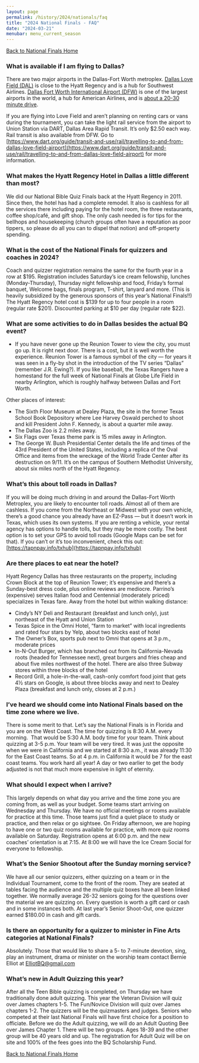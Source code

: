 ```yaml
---
layout: page
permalink: /history/2024/nationals/faq
title: "2024 National Finals - FAQ"
date: "2024-03-21"
menubar: menu_current_season
---
```


<a href="{% link _pages/history/2024/nationals/index.md %}" class="button is-primary">Back to National Finals Home</a>

### What is available if I am flying to Dallas?

There are two major airports in the Dallas-Fort Worth metroplex. [Dallas Love Field \(DAL\)](https://maps.app.goo.gl/yDUgzxnx6xjMq9xDA) is close to the Hyatt Regency and is a hub for Southwest Airlines. [Dallas Fort Worth International Airport \(DFW\)](https://maps.app.goo.gl/7t26htsKBrAiZk3F6) is one of the largest airports in the world, a hub for American Airlines, and is [about a 20-30 minute drive](https://maps.app.goo.gl/3eBzcSyChbV5QR5PA).

If you are flying into Love Field and aren’t planning on renting cars or vans during the tournament, you can take the light rail service from the airport to Union Station via DART, Dallas Area Rapid Transit. It’s only $2.50 each way. Rail transit is also available from DFW. Go to [https://www.dart.org/guide/transit-and-use/rail/travelling-to-and-from-dallas-love-field-airport](https://www.dart.org/guide/transit-and-use/rail/travelling-to-and-from-dallas-love-field-airport) for more information.

### What makes the Hyatt Regency Hotel in Dallas a little different than most?

We did our National Bible Quiz Finals back at the Hyatt Regency in 2011. Since then, the hotel has had a complete remodel. It also is cashless for all the services there including paying for the hotel room, the three restaurants, coffee shop/café, and gift shop. The only cash needed is for tips for the bellhops and housekeeping (church groups often have a reputation as poor tippers, so please do all you can to dispel that notion) and off-property spending.

### What is the cost of the National Finals for quizzers and coaches in 2024?

Coach and quizzer registration remains the same for the fourth year in a row at $195. Registration includes Saturday’s ice cream fellowship, lunches (Monday-Thursday), Thursday night fellowship and food, Friday’s formal banquet, Welcome bags, finals program, T-shirt, lanyard and more. (This is heavily subsidized by the generous sponsors of this year’s National Finals!!)
The Hyatt Regency hotel cost is $139 for up to four people in a room (regular rate $201). Discounted parking at $10 per day (regular rate $22).

### What are some activities to do in Dallas besides the actual BQ event?

-   If you have never gone up the Reunion Tower to view the city, you must go up. It is right next door. There is a cost, but it is well worth the experience. Reunion Tower is a famous symbol of the city — for years it was seen in a fly-by shot in the introduction of the TV series “Dallas” (remember J.R. Ewing?). If you like baseball, the Texas Rangers have a homestand for the full week of National Finals at Globe Life Field in nearby Arlington, which is roughly halfway between Dallas and Fort Worth.

Other places of interest:

-   The Sixth Floor Museum at Dealey Plaza, the site in the former Texas School Book Depository where Lee Harvey Oswald perched to shoot and kill President John F. Kennedy, is about a quarter mile away.
-   The Dallas Zoo is 2.2 miles away.
-   Six Flags over Texas theme park is 15 miles away in Arlington.
-   The George W. Bush Presidential Center details the life and times of the 43rd President of the United States, including a replica of the Oval Office and items from the wreckage of the World Trade Center after its destruction on 9/11. It’s on the campus of Southern Methodist University, about six miles north of the Hyatt Regency.

### What’s this about toll roads in Dallas?

If you will be doing much driving in and around the Dallas-Fort Worth Metroplex, you are likely to encounter toll roads. Almost all of them are cashless. If you come from the Northeast or Midwest with your own vehicle, there’s a good chance you already have an EZ-Pass — but it doesn’t work in Texas, which uses its own systems. If you are renting a vehicle, your rental agency has options to handle tolls, but they may be more costly. The best option is to set your GPS to avoid toll roads (Google Maps can be set for that). If you can’t or it’s too inconvenient, check this out: [https://tapnpay.info/txhub](https://tapnpay.info/txhub)

### Are there places to eat near the hotel?

Hyatt Regency Dallas has three restaurants on the property, including Crown Block at the top of Reunion Tower; it’s expensive and there’s a Sunday-best dress code, plus online reviews are mediocre. Parrino’s (expensive) serves Italian food and Centennial (moderately priced) specializes in Texas fare. Away from the hotel but within walking distance:

-   Cindy’s NY Deli and Restaurant (breakfast and lunch only), just northeast of the Hyatt and Union Station
-   Texas Spice in the Omni Hotel, “farm to market” with local ingredients and rated four stars by Yelp, about two blocks east of hotel
-   The Owner’s Box, sports pub next to Omni that opens at 3 p.m., moderate prices
-   In-N-Out Burger, which has branched out from its California-Nevada roots (headed for Tennessee next), great burgers and fries cheap and about five miles northwest of the hotel. There are also three Subway stores within three blocks of the hotel
-   Record Grill, a hole-in-the-wall, cash-only comfort food joint that gets 4½ stars on Google, is about three blocks away and next to Dealey Plaza (breakfast and lunch only, closes at 2 p.m.)

### I’ve heard we should come into National Finals based on the time zone where we live.

There is some merit to that. Let’s say the National Finals is in Florida and you are on the West Coast. The time for quizzing is 8:30 A.M. every morning.  That would be 5:30 A.M. body time for your team. Think about quizzing at 3-5 p.m. Your team will be very tired. It was just the opposite when we were in California and we started at 8:30 a.m., it was already 11:30 for the East Coast teams. So at 4 p.m. in California it would be 7 for the east coast teams. You work hard all year! A day or two earlier to get the body adjusted is not that much more expensive in light of eternity.

### What should I expect when I arrive?

This largely depends on what day you arrive and the time zone you are coming from, as well as your budget. Some teams start arriving on Wednesday and Thursday. We have no official meetings or rooms available for practice at this time. Those teams just find a quiet place to study or practice, and then relax or go sightsee. On Friday afternoon, we are hoping to have one or two quiz rooms available for practice, with more quiz rooms available on Saturday. Registration opens at 6:00 p.m. and the new coaches’ orientation is at 7:15. At 8:00 we will have the Ice Cream Social for everyone to fellowship.

### What’s the Senior Shootout after the Sunday morning service?

We have all our senior quizzers, either quizzing on a team or in the Individual Tournament, come to the front of the room. They are seated at tables facing the audience and the multiple quiz boxes have all been linked together. We normally average 26-32 seniors going for the questions over the material we are quizzing on. Every question is worth a gift card or cash and in some instances both. At last year’s Senior Shoot-Out, one quizzer earned $180.00 in cash and gift cards.

### Is there an opportunity for a quizzer to minister in Fine Arts categories at National Finals?

Absolutely. Those that would like to share a 5- to 7-minute devotion, sing, play an instrument, drama or minister on the worship team contact Bernie Elliot at [ElliotBQ@gmail.com](mailto:ElliotBQ@gmail.com)

### What’s new in Adult Quizzing this year?

After all the Teen Bible quizzing is completed, on Thursday we have traditionally done adult quizzing. This year the Veteran Division will quiz over James chapters 1-5. The Fun/Novice Division will quiz over James chapters 1-2. The quizzers will be the quizmasters and judges. Seniors who competed at their last National Finals will have first choice for a position to officiate. Before we do the Adult quizzing, we will do an Adult Quoting Bee over James Chapter 1. There will be two groups. Ages 18-39 and the other group will be 40 years old and up. The registration for Adult Quiz will be on site and 100% of the fees goes into the BQ Scholarship Fund.

<a href="{% link _pages/history/2024/nationals/index.md %}" class="button is-primary">Back to National Finals Home</a>
